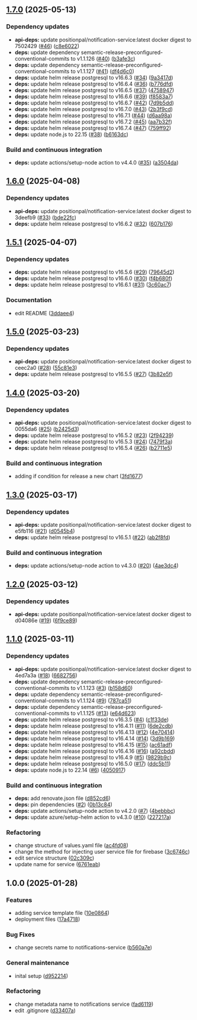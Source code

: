 ## [1.7.0](https://github.com/position-pal/notifications-service-chart/compare/1.6.0...1.7.0) (2025-05-13)

### Dependency updates

* **api-deps:** update positionpal/notification-service:latest docker digest to 7502429 ([#46](https://github.com/position-pal/notifications-service-chart/issues/46)) ([c8e6022](https://github.com/position-pal/notifications-service-chart/commit/c8e60221c62ab68a121279a6a69dc2cee2d7574a))
* **deps:** update dependency semantic-release-preconfigured-conventional-commits to v1.1.126 ([#40](https://github.com/position-pal/notifications-service-chart/issues/40)) ([b3afe3c](https://github.com/position-pal/notifications-service-chart/commit/b3afe3cfc70f042b94dd056b0135cd5b0c428ef8))
* **deps:** update dependency semantic-release-preconfigured-conventional-commits to v1.1.127 ([#41](https://github.com/position-pal/notifications-service-chart/issues/41)) ([df4d6c0](https://github.com/position-pal/notifications-service-chart/commit/df4d6c0e44d344e7cb1e76ce99205f932329d8ca))
* **deps:** update helm release postgresql to v16.6.3 ([#34](https://github.com/position-pal/notifications-service-chart/issues/34)) ([9a3417d](https://github.com/position-pal/notifications-service-chart/commit/9a3417d4aba01b091ff0881ced02b261cc698aaa))
* **deps:** update helm release postgresql to v16.6.4 ([#36](https://github.com/position-pal/notifications-service-chart/issues/36)) ([b776dfd](https://github.com/position-pal/notifications-service-chart/commit/b776dfd75a222772073cf1bb2077270fa981ae3d))
* **deps:** update helm release postgresql to v16.6.5 ([#37](https://github.com/position-pal/notifications-service-chart/issues/37)) ([4758947](https://github.com/position-pal/notifications-service-chart/commit/4758947c041f90923ba2725fe9ed0b53021f1ff7))
* **deps:** update helm release postgresql to v16.6.6 ([#39](https://github.com/position-pal/notifications-service-chart/issues/39)) ([f8583a7](https://github.com/position-pal/notifications-service-chart/commit/f8583a772c2a725f8cf1fe0cfd54299e2e797a77))
* **deps:** update helm release postgresql to v16.6.7 ([#42](https://github.com/position-pal/notifications-service-chart/issues/42)) ([7d9b5dd](https://github.com/position-pal/notifications-service-chart/commit/7d9b5dd5f4d2b9346e2b1e04f86d82d57bb1b23c))
* **deps:** update helm release postgresql to v16.7.0 ([#43](https://github.com/position-pal/notifications-service-chart/issues/43)) ([2b3f9cd](https://github.com/position-pal/notifications-service-chart/commit/2b3f9cdf5d9d1655b4d0f3019938f69cba341a03))
* **deps:** update helm release postgresql to v16.7.1 ([#44](https://github.com/position-pal/notifications-service-chart/issues/44)) ([d6aa98a](https://github.com/position-pal/notifications-service-chart/commit/d6aa98a8ce37778716eaa88ff389f1e7378c52bf))
* **deps:** update helm release postgresql to v16.7.2 ([#45](https://github.com/position-pal/notifications-service-chart/issues/45)) ([aa7b32f](https://github.com/position-pal/notifications-service-chart/commit/aa7b32fdbbe8120958a306bf2d5ca4f3b90c2844))
* **deps:** update helm release postgresql to v16.7.4 ([#47](https://github.com/position-pal/notifications-service-chart/issues/47)) ([759ff92](https://github.com/position-pal/notifications-service-chart/commit/759ff92947637f9612247a3a06406dc70bf90bde))
* **deps:** update node.js to 22.15 ([#38](https://github.com/position-pal/notifications-service-chart/issues/38)) ([b6163dc](https://github.com/position-pal/notifications-service-chart/commit/b6163dce35fcc6c4ab26036a80d81df7f51bc637))

### Build and continuous integration

* **deps:** update actions/setup-node action to v4.4.0 ([#35](https://github.com/position-pal/notifications-service-chart/issues/35)) ([a3504da](https://github.com/position-pal/notifications-service-chart/commit/a3504daf04897f5c1589baf9aeac8dd1eb4efa27))

## [1.6.0](https://github.com/position-pal/notifications-service-chart/compare/1.5.1...1.6.0) (2025-04-08)

### Dependency updates

* **api-deps:** update positionpal/notification-service:latest docker digest to 3deefb9 ([#33](https://github.com/position-pal/notifications-service-chart/issues/33)) ([bde22fc](https://github.com/position-pal/notifications-service-chart/commit/bde22fc7c21ede0c8d82dab7c106fc008005aa44))
* **deps:** update helm release postgresql to v16.6.2 ([#32](https://github.com/position-pal/notifications-service-chart/issues/32)) ([607b176](https://github.com/position-pal/notifications-service-chart/commit/607b17641fddbc1b0f6aad59add035e7bda3ebd9))

## [1.5.1](https://github.com/position-pal/notifications-service-chart/compare/1.5.0...1.5.1) (2025-04-07)

### Dependency updates

* **deps:** update helm release postgresql to v16.5.6 ([#29](https://github.com/position-pal/notifications-service-chart/issues/29)) ([79645d2](https://github.com/position-pal/notifications-service-chart/commit/79645d268dfbb6cb7784766bd33c8c60d78bb55d))
* **deps:** update helm release postgresql to v16.6.0 ([#30](https://github.com/position-pal/notifications-service-chart/issues/30)) ([f4b680f](https://github.com/position-pal/notifications-service-chart/commit/f4b680f495ffb3d361c14f6c671b83c16538db93))
* **deps:** update helm release postgresql to v16.6.1 ([#31](https://github.com/position-pal/notifications-service-chart/issues/31)) ([3c60ac7](https://github.com/position-pal/notifications-service-chart/commit/3c60ac7b1e2ca01582d9961c1c68b6f6e40f30b1))

### Documentation

* edit README ([3ddaee4](https://github.com/position-pal/notifications-service-chart/commit/3ddaee476c507a7169794ab181959b9bbc49f30e))

## [1.5.0](https://github.com/position-pal/notifications-service-chart/compare/1.4.0...1.5.0) (2025-03-23)

### Dependency updates

* **api-deps:** update positionpal/notification-service:latest docker digest to ceec2a0 ([#28](https://github.com/position-pal/notifications-service-chart/issues/28)) ([55c81e3](https://github.com/position-pal/notifications-service-chart/commit/55c81e32c03ceaa2ac159744eea3aae8a0760641))
* **deps:** update helm release postgresql to v16.5.5 ([#27](https://github.com/position-pal/notifications-service-chart/issues/27)) ([3b82e5f](https://github.com/position-pal/notifications-service-chart/commit/3b82e5ffa7ec3e123f0e6b457e2b0f5fcfdfe96e))

## [1.4.0](https://github.com/position-pal/notifications-service-chart/compare/1.3.0...1.4.0) (2025-03-20)

### Dependency updates

* **api-deps:** update positionpal/notification-service:latest docker digest to 0055da6 ([#25](https://github.com/position-pal/notifications-service-chart/issues/25)) ([b2425d3](https://github.com/position-pal/notifications-service-chart/commit/b2425d31edf3c6e5ddf47eae2457951c5824c194))
* **deps:** update helm release postgresql to v16.5.2 ([#23](https://github.com/position-pal/notifications-service-chart/issues/23)) ([2f94239](https://github.com/position-pal/notifications-service-chart/commit/2f942394a98dc5328d51e6cc102b26a0d725ce11))
* **deps:** update helm release postgresql to v16.5.3 ([#24](https://github.com/position-pal/notifications-service-chart/issues/24)) ([7479f3a](https://github.com/position-pal/notifications-service-chart/commit/7479f3a6ec598221633f29c99c0e3506055f430c))
* **deps:** update helm release postgresql to v16.5.4 ([#26](https://github.com/position-pal/notifications-service-chart/issues/26)) ([b2711e5](https://github.com/position-pal/notifications-service-chart/commit/b2711e52004e3b80ae86cc08a380d35501715c71))

### Build and continuous integration

* adding if condition for release a new chart ([3fd1677](https://github.com/position-pal/notifications-service-chart/commit/3fd167730815ea4e7c8b29a6a8ee0e1f774eda66))

## [1.3.0](https://github.com/position-pal/notifications-service-chart/compare/1.2.0...1.3.0) (2025-03-17)

### Dependency updates

* **api-deps:** update positionpal/notification-service:latest docker digest to e5fb116 ([#21](https://github.com/position-pal/notifications-service-chart/issues/21)) ([d0545b4](https://github.com/position-pal/notifications-service-chart/commit/d0545b435999394923d70169b9e0ff7221edf6ad))
* **deps:** update helm release postgresql to v16.5.1 ([#22](https://github.com/position-pal/notifications-service-chart/issues/22)) ([ab2f8fd](https://github.com/position-pal/notifications-service-chart/commit/ab2f8fd53548b9759525f273587c7b87eac0a061))

### Build and continuous integration

* **deps:** update actions/setup-node action to v4.3.0 ([#20](https://github.com/position-pal/notifications-service-chart/issues/20)) ([4ae3dc4](https://github.com/position-pal/notifications-service-chart/commit/4ae3dc44a4b72576546305dc130e752247bfca1c))

## [1.2.0](https://github.com/position-pal/notifications-service-chart/compare/1.1.0...1.2.0) (2025-03-12)

### Dependency updates

* **api-deps:** update positionpal/notification-service:latest docker digest to d04086e ([#19](https://github.com/position-pal/notifications-service-chart/issues/19)) ([6f9ce89](https://github.com/position-pal/notifications-service-chart/commit/6f9ce89637d668cb2c955cdc3168707d4305a377))

## [1.1.0](https://github.com/position-pal/notifications-service-chart/compare/1.0.0...1.1.0) (2025-03-11)

### Dependency updates

* **api-deps:** update positionpal/notification-service:latest docker digest to 4ed7a3a ([#18](https://github.com/position-pal/notifications-service-chart/issues/18)) ([6682756](https://github.com/position-pal/notifications-service-chart/commit/6682756241d551128e8f4f545a519f3e10a78133))
* **deps:** update dependency semantic-release-preconfigured-conventional-commits to v1.1.123 ([#3](https://github.com/position-pal/notifications-service-chart/issues/3)) ([b158d60](https://github.com/position-pal/notifications-service-chart/commit/b158d60412f56bb7b0588175790a854cc3b70681))
* **deps:** update dependency semantic-release-preconfigured-conventional-commits to v1.1.124 ([#9](https://github.com/position-pal/notifications-service-chart/issues/9)) ([787ca51](https://github.com/position-pal/notifications-service-chart/commit/787ca5198e80571ee79831a35df139efe551af3f))
* **deps:** update dependency semantic-release-preconfigured-conventional-commits to v1.1.125 ([#13](https://github.com/position-pal/notifications-service-chart/issues/13)) ([e64d623](https://github.com/position-pal/notifications-service-chart/commit/e64d62340c5497101bd718b4a54d10fd83aace21))
* **deps:** update helm release postgresql to v16.3.5 ([#4](https://github.com/position-pal/notifications-service-chart/issues/4)) ([c1f33de](https://github.com/position-pal/notifications-service-chart/commit/c1f33de2de819ab920ab8ad806abfda444e34168))
* **deps:** update helm release postgresql to v16.4.11 ([#11](https://github.com/position-pal/notifications-service-chart/issues/11)) ([6de2cdb](https://github.com/position-pal/notifications-service-chart/commit/6de2cdbf3be1a5747ea8b7958e2f3dae08f2a47a))
* **deps:** update helm release postgresql to v16.4.13 ([#12](https://github.com/position-pal/notifications-service-chart/issues/12)) ([4e70414](https://github.com/position-pal/notifications-service-chart/commit/4e7041440fadcbfc3d8c17a707939ce5d3fb956e))
* **deps:** update helm release postgresql to v16.4.14 ([#14](https://github.com/position-pal/notifications-service-chart/issues/14)) ([3d9b169](https://github.com/position-pal/notifications-service-chart/commit/3d9b1692526d50042429d36c43649baf195ded40))
* **deps:** update helm release postgresql to v16.4.15 ([#15](https://github.com/position-pal/notifications-service-chart/issues/15)) ([ac61adf](https://github.com/position-pal/notifications-service-chart/commit/ac61adf628f064f29275e3def32e335669574c44))
* **deps:** update helm release postgresql to v16.4.16 ([#16](https://github.com/position-pal/notifications-service-chart/issues/16)) ([a92cbdd](https://github.com/position-pal/notifications-service-chart/commit/a92cbdd4d7645264460fa344e6daeecc2f1decba))
* **deps:** update helm release postgresql to v16.4.9 ([#5](https://github.com/position-pal/notifications-service-chart/issues/5)) ([9829b9c](https://github.com/position-pal/notifications-service-chart/commit/9829b9c91949fc33e21664523b80a6ecabf48393))
* **deps:** update helm release postgresql to v16.5.0 ([#17](https://github.com/position-pal/notifications-service-chart/issues/17)) ([ddc5b11](https://github.com/position-pal/notifications-service-chart/commit/ddc5b11351f65d49392bbfa6fe521b2d16a6c893))
* **deps:** update node.js to 22.14 ([#6](https://github.com/position-pal/notifications-service-chart/issues/6)) ([4050917](https://github.com/position-pal/notifications-service-chart/commit/4050917252244e27c76bd8883e32f93747526e38))

### Build and continuous integration

* **deps:** add renovate.json file ([d852cd6](https://github.com/position-pal/notifications-service-chart/commit/d852cd6f40e1c3812fb573c1ae2c77cead56d90a))
* **deps:** pin dependencies ([#2](https://github.com/position-pal/notifications-service-chart/issues/2)) ([0b13c84](https://github.com/position-pal/notifications-service-chart/commit/0b13c845f168315a34dd16a061acea93a6fddb2f))
* **deps:** update actions/setup-node action to v4.2.0 ([#7](https://github.com/position-pal/notifications-service-chart/issues/7)) ([4bebbbc](https://github.com/position-pal/notifications-service-chart/commit/4bebbbcf3d740a7116f66d06a93f180c99f48a15))
* **deps:** update azure/setup-helm action to v4.3.0 ([#10](https://github.com/position-pal/notifications-service-chart/issues/10)) ([227217a](https://github.com/position-pal/notifications-service-chart/commit/227217a69bb9238a8f3e97bd8c10e779fca7030f))

### Refactoring

* change structure of values.yaml file ([ac4fd08](https://github.com/position-pal/notifications-service-chart/commit/ac4fd08b8bf3ca3d8bda697b79b3c3bb1ca66ca7))
* change the method for injecting user service file for firebase ([3c6746c](https://github.com/position-pal/notifications-service-chart/commit/3c6746c8ec8c76afcadba38e4e09aecf89e361b4))
* edit service structure ([02c309c](https://github.com/position-pal/notifications-service-chart/commit/02c309c50c7d60d662202d139aca7979e0e9ab98))
* update name for service ([6761eab](https://github.com/position-pal/notifications-service-chart/commit/6761eabda306f4d9e30c058d6e006856739178b2))

## 1.0.0 (2025-01-28)

### Features

* adding service template file ([10e0864](https://github.com/position-pal/notifications-service-chart/commit/10e08644bd0ba9980593dd2fcc03b154dfeaf7ff))
* deployment files ([17a4718](https://github.com/position-pal/notifications-service-chart/commit/17a4718f7a62fa04788447588ac67ef86e5bcba0))

### Bug Fixes

* change secrets name to notifications-service ([b560a7e](https://github.com/position-pal/notifications-service-chart/commit/b560a7e87750177cc43b9d403f6737d815125b3a))

### General maintenance

* inital setup ([d952214](https://github.com/position-pal/notifications-service-chart/commit/d95221430d2f3c5ca33f6504f1244f1c81f4ef8d))

### Refactoring

* change metadata name to notifications service ([fad6119](https://github.com/position-pal/notifications-service-chart/commit/fad6119e6a69fe2be013ac3250456f4ed87a8cb4))
* edit .gitignore ([d33407a](https://github.com/position-pal/notifications-service-chart/commit/d33407a38379249ac27df4c28113bb35cf4066c7))
